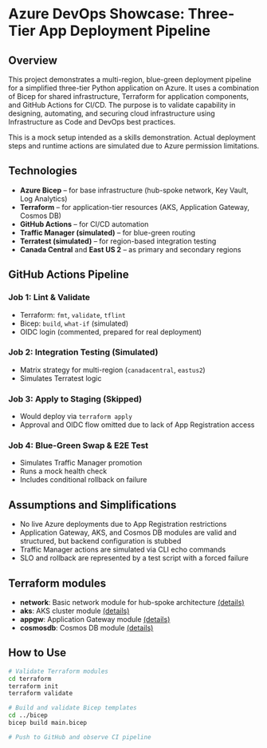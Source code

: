 # Azure DevOps Showcase: Three-Tier App Deployment Pipeline

## Overview

This project demonstrates a multi-region, blue-green deployment pipeline for a simplified three-tier Python application on Azure. It uses a combination of Bicep for shared infrastructure, Terraform for application components, and GitHub Actions for CI/CD. The purpose is to validate capability in designing, automating, and securing cloud infrastructure using Infrastructure as Code and DevOps best practices.

This is a mock setup intended as a skills demonstration. Actual deployment steps and runtime actions are simulated due to Azure permission limitations.

## Technologies

- **Azure Bicep** – for base infrastructure (hub-spoke network, Key Vault, Log Analytics)
- **Terraform** – for application-tier resources (AKS, Application Gateway, Cosmos DB)
- **GitHub Actions** – for CI/CD automation
- **Traffic Manager (simulated)** – for blue-green routing
- **Terratest (simulated)** – for region-based integration testing
- **Canada Central** and **East US 2** – as primary and secondary regions


## GitHub Actions Pipeline

### Job 1: Lint & Validate
- Terraform: `fmt`, `validate`, `tflint`
- Bicep: `build`, `what-if` (simulated)
- OIDC login (commented, prepared for real deployment)

### Job 2: Integration Testing (Simulated)
- Matrix strategy for multi-region (`canadacentral`, `eastus2`)
- Simulates Terratest logic

### Job 3: Apply to Staging (Skipped)
- Would deploy via `terraform apply`
- Approval and OIDC flow omitted due to lack of App Registration access

### Job 4: Blue-Green Swap & E2E Test
- Simulates Traffic Manager promotion
- Runs a mock health check
- Includes conditional rollback on failure

## Assumptions and Simplifications

- No live Azure deployments due to App Registration restrictions
- Application Gateway, AKS, and Cosmos DB modules are valid and structured, but backend configuration is stubbed
- Traffic Manager actions are simulated via CLI echo commands
- SLO and rollback are represented by a test script with a forced failure

## Terraform modules

- **network**: Basic network module for hub-spoke architecture [(details)](./network/README.md)
- **aks**: AKS cluster module [(details)](./aks/README.md)
- **appgw**: Application Gateway module [(details)](./appgw/README.md)
- **cosmosdb**: Cosmos DB module [(details)](./cosmosdb/README.md)


## How to Use

```bash
# Validate Terraform modules
cd terraform
terraform init
terraform validate

# Build and validate Bicep templates
cd ../bicep
bicep build main.bicep

# Push to GitHub and observe CI pipeline
